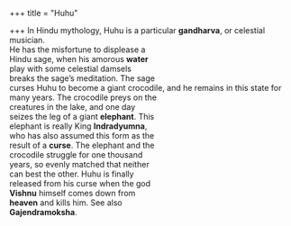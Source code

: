 +++
title = "Huhu"

+++
In Hindu mythology, Huhu is a particular **gandharva**, or celestial musician.  
He has the misfortune to displease a  
Hindu sage, when his amorous **water**  
play with some celestial damsels  
breaks the sage’s meditation. The sage  
curses Huhu to become a giant crocodile, and he remains in this state for  
many years. The crocodile preys on the  
creatures in the lake, and one day  
seizes the leg of a giant **elephant**. This  
elephant is really King **Indradyumna**,  
who has also assumed this form as the  
result of a **curse**. The elephant and the  
crocodile struggle for one thousand  
years, so evenly matched that neither  
can best the other. Huhu is finally  
released from his curse when the god  
**Vishnu** himself comes down from  
**heaven** and kills him. See also  
**Gajendramoksha**.